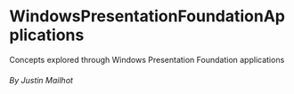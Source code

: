 # WindowsPresentationFoundationApplications
Concepts explored through Windows Presentation Foundation applications

###### By Justin Mailhot
